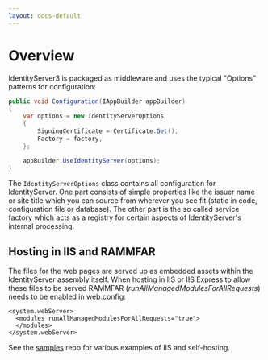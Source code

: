 ```yaml
---
layout: docs-default
---
```


# Overview

IdentityServer3 is packaged as middleware and uses the typical "Options" patterns for configuration:

```csharp
public void Configuration(IAppBuilder appBuilder)
{
    var options = new IdentityServerOptions
    {
        SigningCertificate = Certificate.Get(),
        Factory = factory,
    };

    appBuilder.UseIdentityServer(options);
}
```

The `IdentityServerOptions` class contains all configuration for IdentityServer.
One part consists of simple properties like the issuer name or site title which you can source from wherever you see fit (static in code, configuration file or database).
The other part is the so called service factory which acts as a registry for certain aspects of IdentityServer's internal processing.

## Hosting in IIS and RAMMFAR

The files for the web pages are served up as embedded assets within the IdentityServer assembly itself. When hosting in IIS or IIS Express to allow these files to be served RAMMFAR (_runAllManagedModulesForAllRequests_) needs to be enabled in web.config:

```
<system.webServer>
  <modules runAllManagedModulesForAllRequests="true">
  </modules>
</system.webServer>
```

See the [samples](https://github.com/IdentityServer/IdentityServer3.Samples) repo for various examples of IIS and self-hosting.
